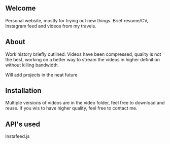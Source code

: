 ## Welcome

Personal website, mostly for trying out new things. Brief resume/CV, Instagram feed and videos from my travels.

## About

Work history briefly outlined.
Videos have been compressed, quality is not the best, working on a better way to stream the videos in higher definition without killing bandwidth.

Will add projects in the neat future

## Installation

Multiple versions of videos are in the video folder, feel free to download and reuse.
If you wis to have higher quality, feel free to contact me.

## API's used

Instafeed.js


